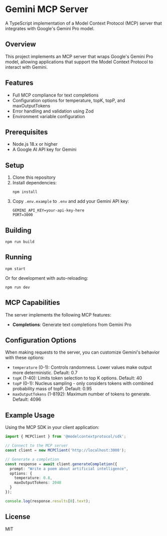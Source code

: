 # Gemini MCP Server

A TypeScript implementation of a Model Context Protocol (MCP) server that integrates with Google's Gemini Pro model.

## Overview

This project implements an MCP server that wraps Google's Gemini Pro model, allowing applications that support the Model Context Protocol to interact with Gemini.

## Features

- Full MCP compliance for text completions
- Configuration options for temperature, topK, topP, and maxOutputTokens
- Error handling and validation using Zod
- Environment variable configuration

## Prerequisites

- Node.js 18.x or higher
- A Google AI API key for Gemini

## Setup

1. Clone this repository
2. Install dependencies:
   ```
   npm install
   ```
3. Copy `.env.example` to `.env` and add your Gemini API key:
   ```
   GEMINI_API_KEY=your-api-key-here
   PORT=3000
   ```

## Building

```
npm run build
```

## Running

```
npm start
```

Or for development with auto-reloading:

```
npm run dev
```

## MCP Capabilities

The server implements the following MCP features:

- **Completions**: Generate text completions from Gemini Pro

## Configuration Options

When making requests to the server, you can customize Gemini's behavior with these options:

- `temperature` (0-1): Controls randomness. Lower values make output more deterministic. Default: 0.7
- `topK` (1-40): Limits token selection to top K options. Default: 40
- `topP` (0-1): Nucleus sampling - only considers tokens with combined probability mass of topP. Default: 0.95
- `maxOutputTokens` (1-8192): Maximum number of tokens to generate. Default: 4096

## Example Usage

Using the MCP SDK in your client application:

```typescript
import { MCPClient } from '@modelcontextprotocol/sdk';

// Connect to the MCP server
const client = new MCPClient('http://localhost:3000');

// Generate a completion
const response = await client.generateCompletion({
  prompt: "Write a poem about artificial intelligence",
  options: {
    temperature: 0.8,
    maxOutputTokens: 2048
  }
});

console.log(response.results[0].text);
```

## License

MIT

